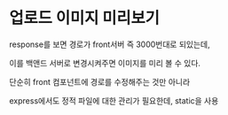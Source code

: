 # 업로드 이미지 미리보기

response를 보면 경로가 front서버 즉 3000번대로 되있는데, 

이를 백앤드 서버로 변경시켜주면 이미지를 미리 볼 수 있다. 



단순히 front 컴포넌트에 경로를 수정해주는 것만 아니라 

express에서도 정적 파일에 대한 관리가 필요한데, static을 사용



